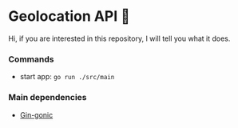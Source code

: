 # Geolocation API :turtle:

Hi, if you are interested in this repository, I will tell you what it does.

### Commands
- start app: `go run ./src/main`

### Main dependencies

- [Gin-gonic](https://github.com/gin-gonic/gin)
